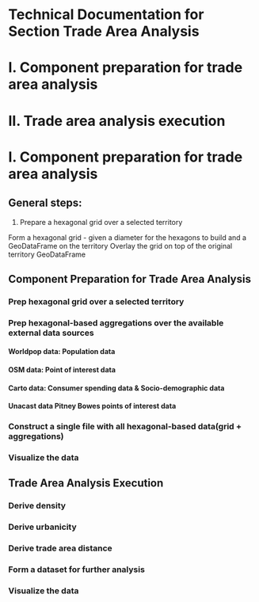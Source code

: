 # Technical Documentation for Section Trade Area Analysis

# I. Component preparation for trade area analysis

# II. Trade area analysis execution



# I. Component preparation for trade area analysis

## **General steps**:

1. Prepare a hexagonal grid over a selected territory

Form a hexagonal grid - given a diameter for the hexagons to build and a GeoDataFrame on the territory
Overlay the grid on top of the original territory GeoDataFrame


## **Component Preparation for Trade Area Analysis**



### Prep hexagonal grid over a selected territory

### Prep hexagonal-based aggregations over the available external data sources

#### Worldpop data: Population data
#### OSM data: Point of interest data
#### Carto data: Consumer spending data & Socio-demographic data
#### Unacast data Pitney Bowes points of interest data


### Construct a single file with all hexagonal-based data(grid + aggregations)

### Visualize the data

## Trade Area Analysis Execution

### Derive density

### Derive urbanicity

### Derive trade area distance

### Form a dataset for further analysis

### Visualize the data
